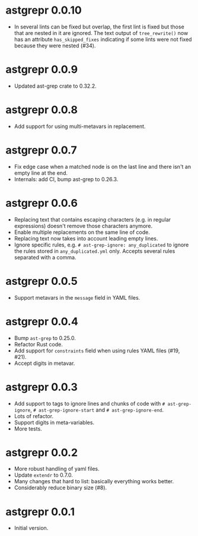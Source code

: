 # astgrepr 0.0.10

* In several lints can be fixed but overlap, the first lint is fixed but those
  that are nested in it are ignored. The text output of `tree_rewrite()` now
  has an attribute `has_skipped_fixes` indicating if some lints were not fixed
  because they were nested (#34). 

# astgrepr 0.0.9

* Updated ast-grep crate to 0.32.2.

# astgrepr 0.0.8

* Add support for using multi-metavars in replacement.

# astgrepr 0.0.7

* Fix edge case when a matched node is on the last line and there isn't an
  empty line at the end.
* Internals: add CI, bump ast-grep to 0.26.3.

# astgrepr 0.0.6

* Replacing text that contains escaping characters (e.g. in regular expressions)
  doesn't remove those characters anymore.
* Enable multiple replacements on the same line of code.
* Replacing text now takes into account leading empty lines.
* Ignore specific rules, e.g. `# ast-grep-ignore: any_duplicated` to ignore the
  rules stored in `any_duplicated.yml` only. Accepts several rules separated
  with a comma.

# astgrepr 0.0.5

* Support metavars in the `message` field in YAML files.

# astgrepr 0.0.4

* Bump `ast-grep` to 0.25.0.
* Refactor Rust code.
* Add support for `constraints` field when using rules YAML files (#19, #21).
* Accept digits in metavar.

# astgrepr 0.0.3

* Add support to tags to ignore lines and chunks of code with `# ast-grep-ignore`,
  `# ast-grep-ignore-start` and `# ast-grep-ignore-end`.
* Lots of refactor.
* Support digits in meta-variables.
* More tests.

# astgrepr 0.0.2

* More robust handling of yaml files.
* Update `extendr` to 0.7.0.
* Many changes that hard to list: basically everything works better.
* Considerably reduce binary size (#8).

# astgrepr 0.0.1

* Initial version.

